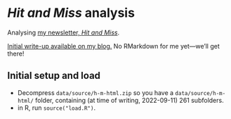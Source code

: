 # _Hit and Miss_ analysis

Analysing [my newsletter, _Hit and Miss_](https://lucascherkewski.com/hit-and-miss/).

[Initial write-up available on my blog.](https://lucascherkewski.com/study/hit-miss-fifth-anniversary-analysis/) No RMarkdown for me yet—we’ll get there!

## Initial setup and load

- Decompress `data/source/h-m-html.zip` so you have a `data/source/h-m-html/` folder, containing (at time of writing, 2022-09-11) 261 subfolders.
- in R, run `source("load.R")`.

